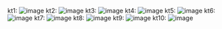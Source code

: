kt1:
![image](https://github.com/VsevolodYatsuk/Algorithms/assets/130091517/52c16860-c585-4384-bc97-c7e90c18b444)
kt2:
![image](https://github.com/VsevolodYatsuk/Algorithms/assets/130091517/02fab68c-8338-4829-9112-980300538370)
kt3:
![image](https://github.com/VsevolodYatsuk/Algorithms/assets/130091517/fd72228c-5cd7-497e-bde7-77219baed0e6)
kt4:
![image](https://github.com/VsevolodYatsuk/Algorithms/assets/130091517/b97548a3-8a94-482c-b5d4-6b6f615f6c5f)
kt5:
![image](https://github.com/VsevolodYatsuk/Algorithms/assets/130091517/7f750f40-8e5c-4d87-8345-aabeada9baca)
kt6:
![image](https://github.com/VsevolodYatsuk/Algorithms/assets/130091517/f7fd1500-d719-42c6-9481-7aa20162931e)
kt7:
![image](https://github.com/VsevolodYatsuk/Algorithms/assets/130091517/cc1169ee-a82a-41d7-acb3-cc9ef1985c82)
kt8:
![image](https://github.com/VsevolodYatsuk/Algorithms/assets/130091517/26dbfd41-ede8-47f1-80a6-8f7171ecc697)
kt9:
![image](https://github.com/VsevolodYatsuk/Algorithms/assets/130091517/ed1b7253-a26b-4667-8283-d9ecec7024ba)
kt10:
![image](https://github.com/VsevolodYatsuk/Algorithms/assets/130091517/82907906-ad6e-401c-86c5-81296c12a3dd)
